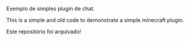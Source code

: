 Exemplo de simples plugin de chat.

This is a simple and old code to demonstrate a simple minecraft plugin.

Este repositório foi arquivado!
